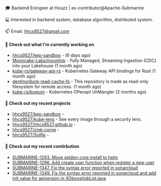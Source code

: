 🎓 Backend Eningeer at Houzz | ex-contributor@Apache-Submarine

💻 Interested in backend system, database algorithm, distributed system.

📫 Email: [hhcs9527@gmail.com](mailto:hhcs9527@gmail.com)

#### 👷 Check out what I'm currently working on

- [hhcs9527/kep-sandbox](https://github.com/hhcs9527/kep-sandbox) -  (6 days ago)
- [Mooncake-Labs/moonlink](https://github.com/Mooncake-Labs/moonlink) - Fully Managed, Streaming Ingestion (CDC) into your Lakehouse (1 month ago)
- [kube-rs/gateway-api-rs](https://github.com/kube-rs/gateway-api-rs) - Kubernetes Gateway API bindings for Rust (1 month ago)
- [dentiny/duck-read-cache-fs](https://github.com/dentiny/duck-read-cache-fs) - This repository is made as read-only filesystem for remote access. (1 month ago)
- [kube-rs/kopium](https://github.com/kube-rs/kopium) - Kubernetes OPenapI UnMangler (2 months ago)

#### 🌱 Check out my recent projects

- [hhcs9527/kep-sandbox](https://github.com/hhcs9527/kep-sandbox) - 
- [hhcs9527/kube-lens](https://github.com/hhcs9527/kube-lens) - See every image through a security lens.
- [hhcs9527/hhcs9527.github.io](https://github.com/hhcs9527/hhcs9527.github.io) - 
- [hhcs9527/zmk-corne](https://github.com/hhcs9527/zmk-corne) - 
- [hhcs9527/Solfle](https://github.com/hhcs9527/Solfle) - 

#### 🔨 Check out my recent contirbution

- [SUBMARINE-1293. Move seldon-core install to helm](https://github.com/apache/submarine/pull/999)
- [SUBMARINE-1296. Add create user function when register a new user](https://github.com/apache/submarine/pull/1012)
- [SUBMARINE-1347. Fix the syntax error reported in sonarcloud](https://github.com/apache/submarine/pull/1018)
- [SUBMARINE-1349. Fix the syntax error reported in sonarcloud and add init value for apiversion in XGboostjobList.java](https://github.com/apache/submarine/pull/1020)
